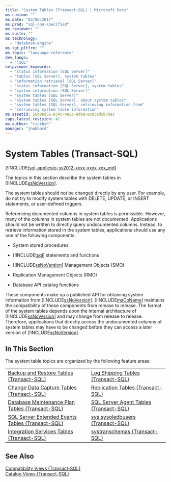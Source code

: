 ```yaml
---
title: "System Tables (Transact-SQL) | Microsoft Docs"
ms.custom: ""
ms.date: "03/06/2017"
ms.prod: "sql-non-specified"
ms.reviewer: ""
ms.suite: ""
ms.technology: 
  - "database-engine"
ms.tgt_pltfrm: ""
ms.topic: "language-reference"
dev_langs: 
  - "TSQL"
helpviewer_keywords: 
  - "status information [SQL Server]"
  - "tables [SQL Server], system tables"
  - "information retrieval [SQL Server]"
  - "status information [SQL Server], system tables"
  - "system information [SQL Server]"
  - "system tables [SQL Server]"
  - "system tables [SQL Server], about system tables"
  - "system tables [SQL Server], retrieving information from"
  - "retrieving system table information"
ms.assetid: 56b8ad51-930c-4e5c-8d99-8c939d5b70ac
caps.latest.revision: 41
ms.author: "rickbyh"
manager: "jhubbard"
---
```

# System Tables (Transact-SQL)
[!INCLUDE[tsql-appliesto-ss2012-xxxx-xxxx-xxx_md](../../../integration-services/system/stored-procedures/includes/tsql-appliesto-ss2012-xxxx-xxxx-xxx-md.md)]

  The topics in this section describe the system tables in [!INCLUDE[ssNoVersion](../../../advanced-analytics/r-services/includes/ssnoversion-md.md)].  
  
 The system tables should not be changed directly by any user. For example, do not try to modify system tables with DELETE, UPDATE, or INSERT statements, or user-defined triggers.  
  
 Referencing documented columns in system tables is permissible. However, many of the columns in system tables are not documented. Applications should not be written to directly query undocumented columns. Instead, to retrieve information stored in the system tables, applications should use any one of the following components:  
  
-   System stored procedures  
  
-   [!INCLUDE[tsql](../../../advanced-analytics/r-services/includes/tsql-md.md)] statements and functions  
  
-   [!INCLUDE[ssNoVersion](../../../advanced-analytics/r-services/includes/ssnoversion-md.md)] Management Objects (SMO)  
  
-   Replication Management Objects (RMO)  
  
-   Database API catalog functions  
  
 These components make up a published API for obtaining system information from [!INCLUDE[ssNoVersion](../../../advanced-analytics/r-services/includes/ssnoversion-md.md)]. [!INCLUDE[msCoName](../../../advanced-analytics/r-services/tutorials/includes/msconame-md.md)] maintains the compatibility of these components from release to release. The format of the system tables depends upon the internal architecture of [!INCLUDE[ssNoVersion](../../../advanced-analytics/r-services/includes/ssnoversion-md.md)] and may change from release to release. Therefore, applications that directly access the undocumented columns of system tables may have to be changed before they can access a later version of [!INCLUDE[ssNoVersion](../../../advanced-analytics/r-services/includes/ssnoversion-md.md)].  
  
## In This Section  
 The system table topics are organized by the following feature areas:  
  
|||  
|-|-|  
|[Backup and Restore Tables &#40;Transact-SQL&#41;](../../../relational-databases/reference/system-tables/backup-and-restore-tables-transact-sql.md)|[Log Shipping Tables &#40;Transact-SQL&#41;](../../../relational-databases/reference/system-tables/log-shipping-tables-transact-sql.md)|  
|[Change Data Capture Tables &#40;Transact-SQL&#41;](../../../relational-databases/reference/system-tables/change-data-capture-tables-transact-sql.md)|[Replication Tables &#40;Transact-SQL&#41;](../../../relational-databases/reference/system-tables/replication-tables-transact-sql.md)|  
|[Database Maintenance Plan Tables &#40;Transact-SQL&#41;](../../../relational-databases/reference/system-tables/database-maintenance-plan-tables-transact-sql.md)|[SQL Server Agent Tables &#40;Transact-SQL&#41;](../../../relational-databases/reference/system-tables/sql-server-agent-tables-transact-sql.md)|  
|[SQL Server Extended Events Tables &#40;Transact-SQL&#41;](http://msdn.microsoft.com/en-US/library/ff929206(SQL.130).aspx)|[sys.sysoledbusers &#40;Transact-SQL&#41;](../../../relational-databases/reference/system-compatibility-views/sys.sysoledbusers-transact-sql.md)|  
|[Integration Services Tables &#40;Transact-SQL&#41;](../../../relational-databases/reference/system-tables/integration-services-tables-transact-sql.md)|[systranschemas &#40;Transact-SQL&#41;](../../../relational-databases/reference/system-views/systranschemas-transact-sql.md)|  
  
## See Also  
 [Compatibility Views &#40;Transact-SQL&#41;](../Topic/Compatibility%20Views%20\(Transact-SQL\).md)   
 [Catalog Views &#40;Transact-SQL&#41;](../../../relational-databases/reference/system-catalog-views/catalog-views-transact-sql.md)  
  
  